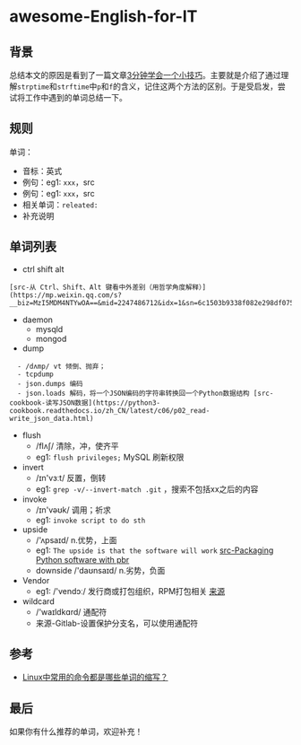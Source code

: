 # awesome-English-for-IT

## 背景

总结本文的原因是看到了一篇文章[3分钟学会一个小技巧](https://mp.weixin.qq.com/s?__biz=MjM5MzgyODQxMQ==&mid=2650369197&idx=1&sn=0057a786cb28f9d264e8bdd5ed0a0d15&chksm=be9cd7f989eb5eefa012a502def9c071ac790e70162ec525c8dc43b087c961648ee1a9bb6264&mpshare=1&scene=1&srcid=1115C4UhHFYie2bJLm4K8erU#rd)。主要就是介绍了通过理解`strptime`和`strftime`中`p`和`f`的含义，记住这两个方法的区别。于是受启发，尝试将工作中遇到的单词总结一下。

## 规则

单词：
- 音标：英式
- 例句：eg1: `xxx`，src
- 例句：eg1: `xxx`，src
- 相关单词：`releated:`
- 补充说明

## 单词列表
- ctrl shift alt

```
[src-从 Ctrl、Shift、Alt 键看中外差别（用哲学角度解释）](https://mp.weixin.qq.com/s?__biz=MzI5MDM4NTYwOA==&mid=2247486712&idx=1&sn=6c1503b9338f082e298df075bd260ae8&chksm=ec21f75fdb567e49a94b3ab0a46df255189c835acb0a8ea6b45bafd23f98026c5b2ce7269403&mpshare=1&scene=1&srcid=#rd)
```

- daemon
  - mysqld
  - mongod
- dump
```
  - /dʌmp/ vt 倾倒、抛弃；
  - tcpdump
  - json.dumps 编码
  - json.loads 解码，将一个JSON编码的字符串转换回一个Python数据结构 [src-cookbook-读写JSON数据](https://python3-cookbook.readthedocs.io/zh_CN/latest/c06/p02_read-write_json_data.html)
```
- flush
  - /flʌʃ/ 清除，冲，使齐平 
  - eg1: `flush privileges;` MySQL 刷新权限
- invert
  - /ɪn'vɜːt/ 反置，倒转 
  - eg1: `grep -v/--invert-match .git` ，搜索不包括xx之后的内容
- invoke
  - /ɪn'vəʊk/ 调用；祈求 
  - eg1: `invoke script to do sth` 
- upside
  - /'ʌpsaɪd/ n.优势，上面 
  - eg1: `The upside is that the software will work` [src-Packaging Python software with pbr](https://julien.danjou.info/packaging-python-with-pbr/)
  - downside  /'daʊnsaɪd/ n.劣势，负面 
- Vendor
  - eg1: /'vendɔː/ 发行商或打包组织，RPM打包相关 [来源](http://hlee.iteye.com/blog/343499)
- wildcard
  - /'waɪldkɑrd/ 通配符 
  - 来源-Gitlab-设置保护分支名，可以使用通配符

## 参考

- [Linux中常用的命令都是哪些单词的缩写？](https://www.zhihu.com/question/49073893)

## 最后

如果你有什么推荐的单词，欢迎补充！
